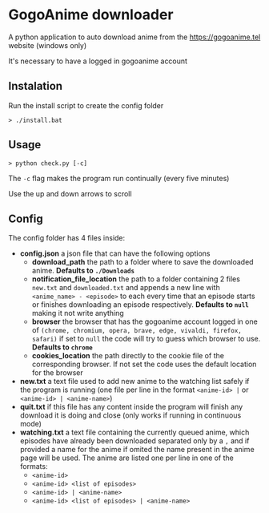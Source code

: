 # GogoAnime downloader

A python application to auto download anime from the https://gogoanime.tel website (windows only)

It's necessary to have a logged in gogoanime account

## Instalation

Run the install script to create the config folder

```
> ./install.bat
```

## Usage

```
> python check.py [-c]
```

The `-c` flag makes the program run continually (every five minutes)

Use the up and down arrows to scroll

## Config

The config folder has 4 files inside:

- **config.json** a json file that can have the following options
  - **download_path** the path to a folder where to save the downloaded anime. **Defaults to `./Downloads`**
  - **notification_file_location** the path to a folder containing 2 files `new.txt` and `downloaded.txt` and appends a new line with `<anime_name> - <episode>` to each every time that an episode starts or finishes downloading an episode respectively. **Defaults to `null`** making it not write anything
  - **browser** the browser that has the gogoanime account logged in one of `(chrome, chromium, opera, brave, edge, vivaldi, firefox, safari)` if set to `null` the code will try to guess which browser to use. **Defaults to `chrome`**
  - **cookies_location** the path directly to the cookie file of the corresponding browser. If not set the code uses the default location for the browser
- **new.txt** a text file used to add new anime to the watching list safely if the program is running (one file per line in the format `<anime-id> |` or `<anime-id> | <anime-name>`)
- **quit.txt** if this file has any content inside the program will finish any download it is doing and close (only works if running in continuous mode)
- **watching.txt** a text file containing the currently queued anime, which episodes have already been downloaded separated only by a `,` and if provided a name for the anime if omited the name present in the anime page will be used. The anime are listed one per line in one of the formats:
  - `<anime-id>`
  - `<anime-id> <list of episodes>`
  - `<anime-id> | <anime-name>`
  - `<anime-id> <list of episodes> | <anime-name>`
